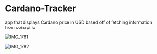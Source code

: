 # Cardano-Tracker
app that displays Cardano price in USD based off of fetching information from coinapi.io 

![IMG_1781](https://user-images.githubusercontent.com/58782527/180111677-7de8f8ff-8fc4-46a1-aeaf-c31b275a7169.jpg)

![IMG_1782](https://user-images.githubusercontent.com/58782527/180111692-68daba18-b469-4a25-bcba-8c9dc74709e7.PNG)


